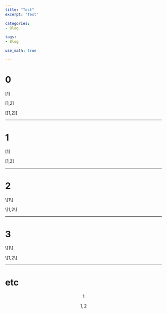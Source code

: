```yaml
---
title: "Test"
excerpt: "Test"

categories:
- Blog

tags:
- Blog

use_math: true

---
```


# 0

[1]

[1,2]

[[1,2]]

--- 

# 1

\[1\]

\[1,2\]

---

# 2

\\[1\\]

\\[1,2\\]

---

# 3

\\\[1\\\]

\\\[1,2\\\]


---

# etc

$$1$$

$$1,2$$